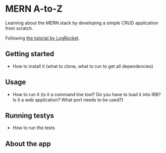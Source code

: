 # MERN A-to-Z

Learning about the MERN stack by developing a simple CRUD application from scratch.

Following [the tutorial by LogRocket](https://blog.logrocket.com/mern-stack-tutorial/).

## Getting started

- How to install it (what to clone, what to run to get all dependencies)

## Usage

- How to run it (is it a command line tool? Do you have to load it into IRB? Is it a web application? What port needs to be used?)

## Running testys

- How to run the tests

## About the app
